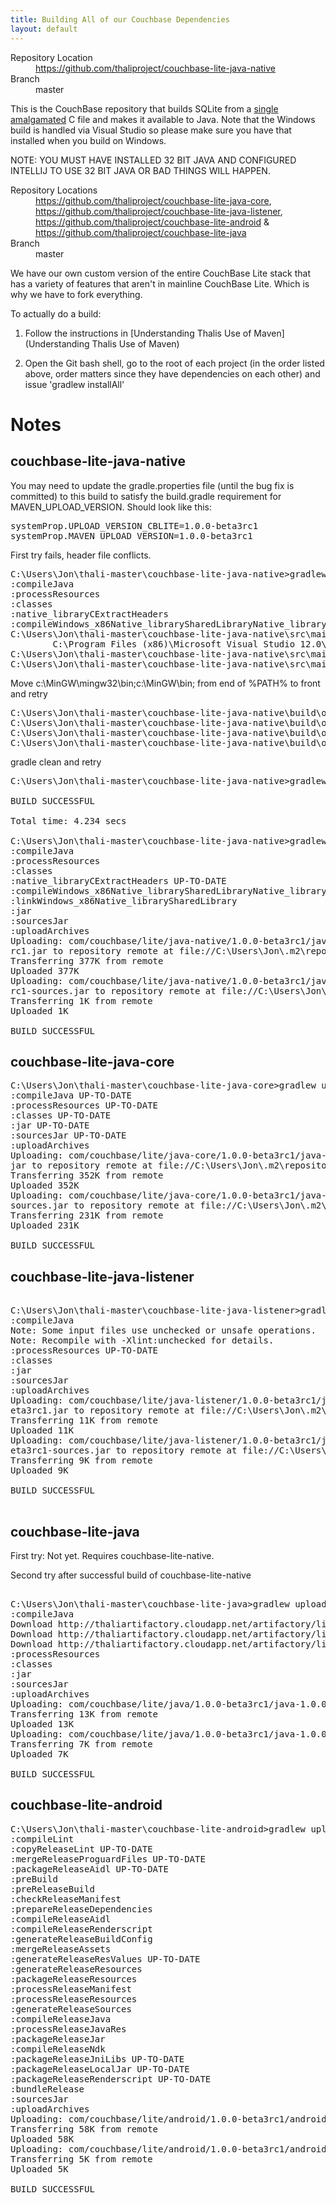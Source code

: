 ```yaml
---
title: Building All of our Couchbase Dependencies
layout: default
---
```


<dl>

<dt> Repository Location</dt>
<dd> <a href="https://github.com/thaliproject/couchbase-lite-java-native">https://github.com/thaliproject/couchbase-lite-java-native</a></dd>

<dt> Branch</dt>
<dd> master</dd>
</dl>

This is the CouchBase repository that builds SQLite from a [single](https://raw.githubusercontent.com/couchbase/couchbase-lite-java-native/master/src/main/c/sqlite3.c) [amalgamated](https://sqlite.org/amalgamation.html) C file and makes it available to Java. Note that the Windows build is handled via Visual Studio so please make sure you have that installed when you build on Windows.

NOTE: YOU MUST HAVE INSTALLED 32 BIT JAVA AND CONFIGURED INTELLIJ TO USE 32 BIT JAVA OR BAD THINGS WILL HAPPEN. 

<dl>

<dt> Repository Locations</dt>

<dd> <a href="https://github.com/thaliproject/couchbase-lite-java-core">https://github.com/thaliproject/couchbase-lite-java-core</a>, <a href="https://github.com/thaliproject/couchbase-lite-java-listener">https://github.com/thaliproject/couchbase-lite-java-listener</a>, <a href="https://github.com/thaliproject/couchbase-lite-android">https://github.com/thaliproject/couchbase-lite-android</a> & <a href="https://github.com/thaliproject/couchbase-lite-java">https://github.com/thaliproject/couchbase-lite-java</a> </dd>
<dt> Branch </dt>
<dd> master</dd>
</dl>

We have our own custom version of the entire CouchBase Lite stack that has a variety of features that aren't in mainline CouchBase Lite. Which is why we have to fork everything.

To actually do a build:

1. Follow the instructions in [Understanding Thalis Use of Maven](Understanding Thalis Use of Maven)

1. Open the Git bash shell, go to the root of each project (in the order listed above, order matters since they have dependencies on each other) and issue 'gradlew installAll'


# Notes 

## couchbase-lite-java-native 

You may need to update the gradle.properties file (until the bug fix is committed) to this build to satisfy the build.gradle requirement for MAVEN_UPLOAD_VERSION.  Should look like this:

<pre>
systemProp.UPLOAD_VERSION_CBLITE=1.0.0-beta3rc1
systemProp.MAVEN_UPLOAD_VERSION=1.0.0-beta3rc1
</pre>

First try fails, header file conflicts.

<pre>
C:\Users\Jon\thali-master\couchbase-lite-java-native>gradlew uploadArchives
:compileJava
:processResources
:classes
:native_libraryCExtractHeaders
:compileWindows_x86Native_librarySharedLibraryNative_libraryCcom_couchbase_lite_storage_JavaSQLiteStorageEngine.c
C:\Users\Jon\thali-master\couchbase-lite-java-native\src\main\c\com_couchbase_lite_storage_JavaSQLiteStorageEngine.c(33) : error C2275: 'va_list' : illegal useof this type as an expression
        C:\Program Files (x86)\Microsoft Visual Studio 12.0\VC\include\vadefs.h(59) : see declaration of 'va_list'
C:\Users\Jon\thali-master\couchbase-lite-java-native\src\main\c\com_couchbase_lite_storage_JavaSQLiteStorageEngine.c(33) : error C2146: syntax error : missing ';' before identifier 'ap'
C:\Users\Jon\thali-master\couchbase-lite-java-native\src\main\c\com_couchbase_lite_storage_JavaSQLiteStorageEngine.c(33) : error C2065: 'ap' : undeclared identifier
</pre>

Move c:\MinGW\mingw32\bin;c:\MinGW\bin; from end of %PATH% to front and retry

<pre>
C:\Users\Jon\thali-master\couchbase-lite-java-native\build\objectFiles\native_librarySharedLibrary\windows_x86\native_libraryC\log.obj:(.text$mn+0x0): multiple definition of `log_w'
C:\Users\Jon\thali-master\couchbase-lite-java-native\build\objectFiles\native_librarySharedLibrary\windows_x86\native_libraryC\log.o:log.c:(.text+0x1ea): first defined here
C:\Users\Jon\thali-master\couchbase-lite-java-native\build\objectFiles\native_librarySharedLibrary\windows_x86\native_libraryC\log.obj:(.text$mn+0x30): multiple definition of `log_e'
C:\Users\Jon\thali-master\couchbase-lite-java-native\build\objectFiles\native_librarySharedLibrary\windows_x86\native_libraryC\log.o:log.c:(.text+0x219): first defined here
</pre>

gradle clean and retry

<pre>
C:\Users\Jon\thali-master\couchbase-lite-java-native>gradlew clean

BUILD SUCCESSFUL

Total time: 4.234 secs

C:\Users\Jon\thali-master\couchbase-lite-java-native>gradlew uploadArchives
:compileJava
:processResources
:classes
:native_libraryCExtractHeaders UP-TO-DATE
:compileWindows_x86Native_librarySharedLibraryNative_libraryC
:linkWindows_x86Native_librarySharedLibrary
:jar
:sourcesJar
:uploadArchives
Uploading: com/couchbase/lite/java-native/1.0.0-beta3rc1/java-native-1.0.0-beta3
rc1.jar to repository remote at file://C:\Users\Jon\.m2\repository
Transferring 377K from remote
Uploaded 377K
Uploading: com/couchbase/lite/java-native/1.0.0-beta3rc1/java-native-1.0.0-beta3
rc1-sources.jar to repository remote at file://C:\Users\Jon\.m2\repository
Transferring 1K from remote
Uploaded 1K

BUILD SUCCESSFUL
</pre>

## couchbase-lite-java-core 

<pre>
C:\Users\Jon\thali-master\couchbase-lite-java-core>gradlew uploadArchives
:compileJava UP-TO-DATE
:processResources UP-TO-DATE
:classes UP-TO-DATE
:jar UP-TO-DATE
:sourcesJar UP-TO-DATE
:uploadArchives
Uploading: com/couchbase/lite/java-core/1.0.0-beta3rc1/java-core-1.0.0-beta3rc1.
jar to repository remote at file://C:\Users\Jon\.m2\repository
Transferring 352K from remote
Uploaded 352K
Uploading: com/couchbase/lite/java-core/1.0.0-beta3rc1/java-core-1.0.0-beta3rc1-
sources.jar to repository remote at file://C:\Users\Jon\.m2\repository
Transferring 231K from remote
Uploaded 231K

BUILD SUCCESSFUL
</pre>

## couchbase-lite-java-listener 

<pre>

C:\Users\Jon\thali-master\couchbase-lite-java-listener>gradlew uploadArchives
:compileJava
Note: Some input files use unchecked or unsafe operations.
Note: Recompile with -Xlint:unchecked for details.
:processResources UP-TO-DATE
:classes
:jar
:sourcesJar
:uploadArchives
Uploading: com/couchbase/lite/java-listener/1.0.0-beta3rc1/java-listener-1.0.0-b
eta3rc1.jar to repository remote at file://C:\Users\Jon\.m2\repository
Transferring 11K from remote
Uploaded 11K
Uploading: com/couchbase/lite/java-listener/1.0.0-beta3rc1/java-listener-1.0.0-b
eta3rc1-sources.jar to repository remote at file://C:\Users\Jon\.m2\repository
Transferring 9K from remote
Uploaded 9K

BUILD SUCCESSFUL

</pre>

## couchbase-lite-java 

First try: Not yet. Requires couchbase-lite-native.

Second try after successful build of couchbase-lite-native

<pre>

C:\Users\Jon\thali-master\couchbase-lite-java>gradlew uploadArchives
:compileJava
Download http://thaliartifactory.cloudapp.net/artifactory/libs-snapshot/org/apache/httpcomponents/httpclient/4.0-beta1/httpclient-4.0-beta1.jar
Download http://thaliartifactory.cloudapp.net/artifactory/libs-snapshot/org/apache/httpcomponents/httpcore/4.0-beta2/httpcore-4.0-beta2.jar
Download http://thaliartifactory.cloudapp.net/artifactory/libs-snapshot/commons-codec/commons-codec/1.3/commons-codec-1.3.jar
:processResources
:classes
:jar
:sourcesJar
:uploadArchives
Uploading: com/couchbase/lite/java/1.0.0-beta3rc1/java-1.0.0-beta3rc1.jar to repository remote at file://C:\Users\Jon\.m2\repository
Transferring 13K from remote
Uploaded 13K
Uploading: com/couchbase/lite/java/1.0.0-beta3rc1/java-1.0.0-beta3rc1-sources.jar to repository remote at file://C:\Users\Jon\.m2\repository
Transferring 7K from remote
Uploaded 7K

BUILD SUCCESSFUL
</pre>

## couchbase-lite-android 

<pre>
C:\Users\Jon\thali-master\couchbase-lite-android>gradlew uploadArchives
:compileLint
:copyReleaseLint UP-TO-DATE
:mergeReleaseProguardFiles UP-TO-DATE
:packageReleaseAidl UP-TO-DATE
:preBuild
:preReleaseBuild
:checkReleaseManifest
:prepareReleaseDependencies
:compileReleaseAidl
:compileReleaseRenderscript
:generateReleaseBuildConfig
:mergeReleaseAssets
:generateReleaseResValues UP-TO-DATE
:generateReleaseResources
:packageReleaseResources
:processReleaseManifest
:processReleaseResources
:generateReleaseSources
:compileReleaseJava
:processReleaseJavaRes
:packageReleaseJar
:compileReleaseNdk
:packageReleaseJniLibs UP-TO-DATE
:packageReleaseLocalJar UP-TO-DATE
:packageReleaseRenderscript UP-TO-DATE
:bundleRelease
:sourcesJar
:uploadArchives
Uploading: com/couchbase/lite/android/1.0.0-beta3rc1/android-1.0.0-beta3rc1.aar to repository remote at file://C:\Users\Jon\.m2\repository
Transferring 58K from remote
Uploaded 58K
Uploading: com/couchbase/lite/android/1.0.0-beta3rc1/android-1.0.0-beta3rc1-sources.jar to repository remote at file://C:\Users\Jon\.m2\repository
Transferring 5K from remote
Uploaded 5K

BUILD SUCCESSFUL
</pre>


